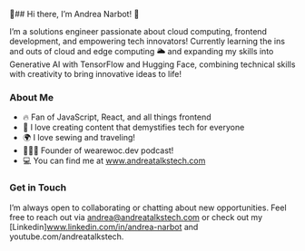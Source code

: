 👋## Hi there, I’m Andrea Narbot! 👋

I’m a solutions engineer passionate about cloud computing, frontend development, and empowering tech innovators! Currently learning the ins and outs of cloud and edge computing 🌥️ and expanding my skills into Generative AI with TensorFlow and Hugging Face, combining technical skills with creativity to bring innovative ideas to life!

### About Me
- 🔥 Fan of JavaScript, React, and all things frontend
- 🎥 I love creating content that demystifies tech for everyone
- 🌍 I love sewing and traveling!
- 👩🏾‍🦱 Founder of wearewoc.dev podcast!
- 💻 You can find me at www.andreatalkstech.com

### Get in Touch
I’m always open to collaborating or chatting about new opportunities. Feel free to reach out via andrea@andreatalkstech.com or check out my [Linkedin]www.linkedin.com/in/andrea-narbot and youtube.com/andreatalkstech.



